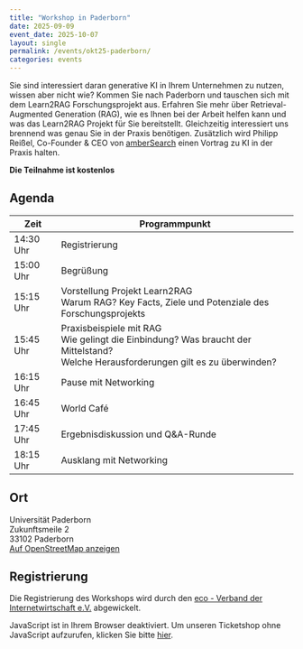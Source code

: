 ```yaml
---
title: "Workshop in Paderborn"
date: 2025-09-09
event_date: 2025-10-07
layout: single
permalink: /events/okt25-paderborn/
categories: events
---
```


Sie sind interessiert daran generative KI in Ihrem Unternehmen zu nutzen, wissen aber nicht wie? Kommen Sie nach Paderborn und tauschen sich mit dem Learn2RAG Forschungsprojekt aus. Erfahren Sie mehr über Retrieval-Augmented Generation (RAG), wie es Ihnen bei der Arbeit helfen kann und was das Learn2RAG Projekt für Sie bereitstellt. Gleichzeitig interessiert uns brennend was genau Sie in der Praxis benötigen. Zusätzlich wird Philipp Reißel, Co-Founder & CEO von [amberSearch](https://ambersearch.de/en/ambersearch/) einen Vortrag zu KI in der Praxis halten.

**Die Teilnahme ist kostenlos**

## Agenda

<table>
  <thead>
    <tr>
      <th><strong>Zeit</strong></th>
      <th><strong>Programmpunkt</strong></th>
    </tr>
  </thead>
  <tbody>
    <tr>
      <td>14:30 Uhr</td>
      <td>Registrierung</td>
    </tr>
    <tr>
      <td>15:00 Uhr</td>
      <td>Begrüßung</td>
    </tr>
    <tr>
      <td>15:15 Uhr</td>
      <td>Vorstellung Projekt Learn2RAG<br/>Warum RAG? Key Facts, Ziele und Potenziale des Forschungsprojekts</td>
    </tr>
    <tr>
      <td>15:45 Uhr</td>
      <td>Praxisbeispiele mit RAG<br/>Wie gelingt die Einbindung? Was braucht der Mittelstand?<br/>Welche Herausforderungen gilt es zu überwinden?</td>
    </tr>
    <tr>
      <td>16:15 Uhr</td>
      <td>Pause mit Networking</td>
    </tr>
    <tr>
      <td>16:45 Uhr</td>
      <td>World Café</td>
    </tr>
    <tr>
      <td>17:45 Uhr</td>
      <td>Ergebnisdiskussion und Q&amp;A-Runde</td>
    </tr>
    <tr>
      <td>18:15 Uhr</td>
      <td>Ausklang mit Networking</td>
    </tr>
  </tbody>
</table>

## Ort

Universität Paderborn<br/>
Zukunftsmeile 2<br/>
33102 Paderborn<br/>
[Auf OpenStreetMap anzeigen](https://www.openstreetmap.org/node/7313741873)

## Registrierung

Die Registrierung des Workshops wird durch den [eco - Verband der Internetwirtschaft e.V.](https://www.eco.de/event/learn2rag-workshop-07102025/) abgewickelt. 

<link rel="stylesheet" type="text/css" href="https://pretix.eu/eco-ev/Learn2RAG-071025/widget/v2.css" crossorigin/>
<script type="text/javascript" src="https://pretix.eu/widget/v2.de.js" async crossorigin></script>
<pretix-widget event="https://pretix.eu/eco-ev/Learn2RAG-071025"/></pretix-widget>
<noscript>
   <div class="pretix-widget">
        <div class="pretix-widget-info-message">
            JavaScript ist in Ihrem Browser deaktiviert. Um unseren Ticketshop ohne JavaScript aufzurufen, klicken Sie bitte <a target="_blank" rel="noopener" href="https://pretix.eu/eco-ev/Learn2RAG-071025"/>hier</a>.
        </div>
    </div>
</noscript>
